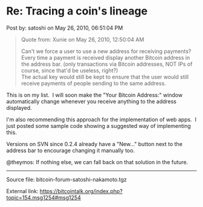 # Re: Tracing a coin's lineage

Post by: satoshi on May 26, 2010, 06:51:04 PM

>Quote from: Xunie on May 26, 2010, 12:50:04 AM
>
> Can't we force a user to use a new address for receiving payments?<br>
> Every time a payment is received display another Bitcoin address in the address bar. (only transactions via Bitcoin addresses, NOT IPs of course, since that'd be useless, right?)<br>
> The actual key would still be kept to ensure that the user would still receive payments of people sending to the same address.

This is on my list. &nbsp;I will soon make the "Your Bitcoin Address:" window automatically change whenever you receive anything to the address displayed.

I'm also recommending this approach for the implementation of web apps. &nbsp;I just posted some sample code showing a suggested way of implementing this.

Versions on SVN since 0.2.4 already have a "New..." button next to the address bar to encourage changing it manually too.

@theymos: If nothing else, we can fall back on that solution in the future.

---

Source file: bitcoin-forum-satoshi-nakamoto.tgz

External link: https://bitcointalk.org/index.php?topic=154.msg1254#msg1254
